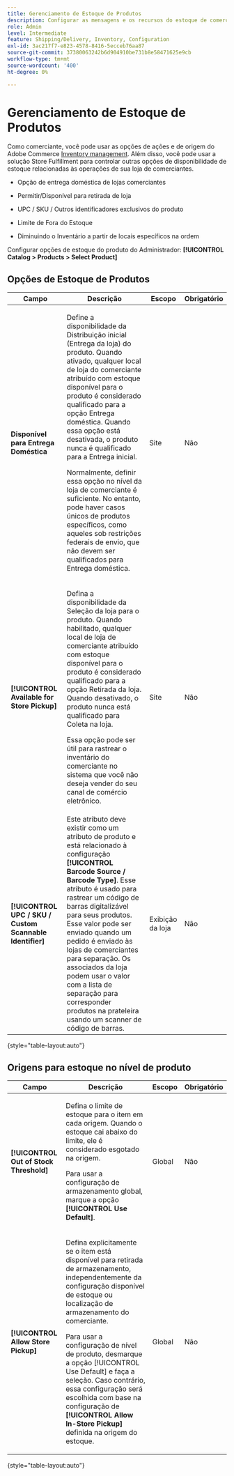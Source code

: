 ```yaml
---
title: Gerenciamento de Estoque de Produtos
description: Configurar as mensagens e os recursos do estoque de comerciantes disponíveis para os clientes.
role: Admin
level: Intermediate
feature: Shipping/Delivery, Inventory, Configuration
exl-id: 3ac217f7-e823-4578-8416-5ecceb76aa87
source-git-commit: 37380063242b6d904910be731b8e58471625e9cb
workflow-type: tm+mt
source-wordcount: '400'
ht-degree: 0%

---
```


# Gerenciamento de Estoque de Produtos

Como comerciante, você pode usar as opções de ações e de origem do Adobe Commerce [Inventory management](https://experienceleague.adobe.com/en/docs/commerce-admin/inventory/introduction). Além disso, você pode usar a solução Store Fulfillment para controlar outras opções de disponibilidade de estoque relacionadas às operações de sua loja de comerciantes.

- Opção de entrega doméstica de lojas comerciantes

- Permitir/Disponível para retirada de loja

- UPC / SKU / Outros identificadores exclusivos do produto

- Limite de Fora do Estoque

- Diminuindo o Inventário a partir de locais específicos na ordem

Configurar opções de estoque do produto do Administrador: **[!UICONTROL Catalog > Products > Select Product]**

## **Opções de Estoque de Produtos**

| **Campo** | **Descrição** | **Escopo** | **Obrigatório** |
|----------------------------------------------------------|-----------------------------------------------------------------------------------------------------------------------------------------------------------------------------------------------------------------------------------------------------------------------------------------------------------------------------------------------------------------------------------------------------------------------------------------------------------------------------------------------------------------------------------------------------------|------------|--------------|
| **Disponível para Entrega Doméstica** | <p>Define a disponibilidade da Distribuição inicial (Entrega da loja) do produto. Quando ativado, qualquer local de loja do comerciante atribuído com estoque disponível para o produto é considerado qualificado para a opção Entrega doméstica. Quando essa opção está desativada, o produto nunca é qualificado para a Entrega inicial.</p>Normalmente, definir essa opção no nível da loja de comerciante é suficiente. No entanto, pode haver casos únicos de produtos específicos, como aqueles sob restrições federais de envio, que não devem ser qualificados para Entrega doméstica.</p> | Site | Não |
| **[!UICONTROL Available for Store Pickup]** | <p>Defina a disponibilidade da Seleção da loja para o produto. Quando habilitado, qualquer local de loja de comerciante atribuído com estoque disponível para o produto é considerado qualificado para a opção Retirada da loja. Quando desativado, o produto nunca está qualificado para Coleta na loja.</p><p>Essa opção pode ser útil para rastrear o inventário do comerciante no sistema que você não deseja vender do seu canal de comércio eletrônico.</p> | Site | Não |
| **[!UICONTROL UPC / SKU / Custom Scannable Identifier]** | Este atributo deve existir como um atributo de produto e está relacionado à configuração **[!UICONTROL Barcode Source / Barcode Type]**. Esse atributo é usado para rastrear um código de barras digitalizável para seus produtos. Esse valor pode ser enviado quando um pedido é enviado às lojas de comerciantes para separação. Os associados da loja podem usar o valor com a lista de separação para corresponder produtos na prateleira usando um scanner de código de barras. | Exibição da loja | Não |

{style="table-layout:auto"}

## Origens para estoque no nível de produto

| **Campo** | **Descrição** | **Escopo** | **Obrigatório** |
|-----------------------------------------|---------------------------------------------------------------------------------------------------------------------------------------------------------------------------------------------------------------------------------------------------------------------------------------------------------------------------------------------------------------------------------------------------------|-----------|--------------|
| **[!UICONTROL Out of Stock Threshold]** | <p>Defina o limite de estoque para o item em cada origem. Quando o estoque cai abaixo do limite, ele é considerado esgotado na origem.</p><p>Para usar a configuração de armazenamento global, marque a opção **[!UICONTROL Use Default]**.</p> | Global | Não |
| **[!UICONTROL Allow Store Pickup]** | <p>Defina explicitamente se o item está disponível para retirada de armazenamento, independentemente da configuração disponível de estoque ou localização de armazenamento do comerciante.</p><p>Para usar a configuração de nível de produto, desmarque a opção [!UICONTROL Use Default] e faça a seleção. Caso contrário, essa configuração será escolhida com base na configuração de **[!UICONTROL Allow In-Store Pickup]** definida na origem do estoque.</p> | Global | Não |

{style="table-layout:auto"}

